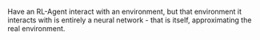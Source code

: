Have an RL-Agent interact with an environment, but that environment it interacts with is entirely a neural network - that is itself, approximating the real environment.
